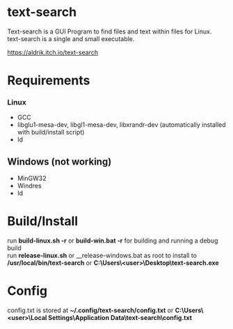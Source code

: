 # text-search
Text-search is a GUI Program to find files and text within files for Linux. <br>
text-search is a single and small executable.

https://aldrik.itch.io/text-search

# Requirements

### Linux
- GCC
- libglu1-mesa-dev, libgl1-mesa-dev, libxrandr-dev (automatically installed with build/install script)
- ld

## Windows (not working)
- MinGW32
- Windres
- ld

# Build/Install
run __build-linux.sh -r__ or __build-win.bat -r__ for building and running a debug build<br />
run __release-linux.sh__ or __release-windows.bat as root to install to __/usr/local/bin/text-search__ or __C:\Users\\\<user>\\Desktop\\text-search.exe__ <br />

# Config
config.txt is stored at __~/.config/text-search/config.txt__ or __C:\Users\\\<user>\Local Settings\Application Data\text-search\config.txt__
